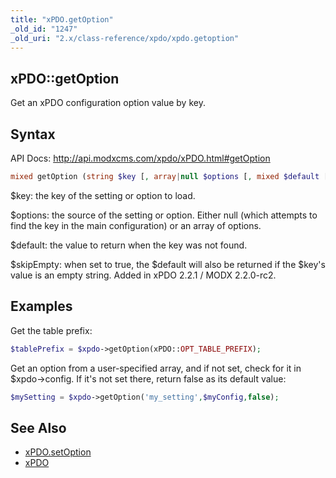 ```yaml
---
title: "xPDO.getOption"
_old_id: "1247"
_old_uri: "2.x/class-reference/xpdo/xpdo.getoption"
---
```


## xPDO::getOption

Get an xPDO configuration option value by key.

## Syntax

API Docs: <http://api.modxcms.com/xpdo/xPDO.html#getOption>

``` php 
mixed getOption (string $key [, array|null $options [, mixed $default [, boolean $skipEmpty]]] )
```

$key: the key of the setting or option to load.

$options: the source of the setting or option. Either null (which attempts to find the key in the main configuration) or an array of options.

$default: the value to return when the key was not found.

$skipEmpty: when set to true, the $default will also be returned if the $key's value is an empty string. Added in xPDO 2.2.1 / MODX 2.2.0-rc2.

## Examples

Get the table prefix:

``` php 
$tablePrefix = $xpdo->getOption(xPDO::OPT_TABLE_PREFIX);
```

Get an option from a user-specified array, and if not set, check for it in $xpdo->config. If it's not set there, return false as its default value:

``` php 
$mySetting = $xpdo->getOption('my_setting',$myConfig,false);
```

## See Also

- [xPDO.setOption](extending-modx/xpdo/class-reference/xpdo/xpdo.setoption "xPDO.setOption")
- [xPDO](extending-modx/xpdo "xPDO")